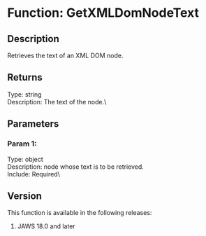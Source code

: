 # Function: GetXMLDomNodeText

## Description

Retrieves the text of an XML DOM node.

## Returns

Type: string\
Description: The text of the node.\

## Parameters

### Param 1:

Type: object\
Description: node whose text is to be retrieved.\
Include: Required\

## Version

This function is available in the following releases:

1.  JAWS 18.0 and later
